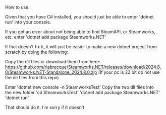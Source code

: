 How to use.

Given that you have C# installed, you should just be able to enter 'dotnet run' into your console.

If you get an error about not being able to find SteamAPI, or Steamworks, etc. enter 'dotnet add package Steamworks.NET'

If that doesn't fix it, it will just be easier to make a new dotnet project from scratch by doing the following:

Copy the dll files or download them from here: https://github.com/rlabrecque/Steamworks.NET/releases/download/2024.8.0/Steamworks.NET-Standalone_2024.8.0.zip
(If your pc is 32 bit do not use the dll files from this repo)

Enter 'dotnet new console -n SteamworksTest'
Copy the two dll files into the new folder
'cd SteamworksTest'
'dotnet add package Steamworks.NET'
'dotnet run'

That should do it. 
I'm sorry if it doesn't.
